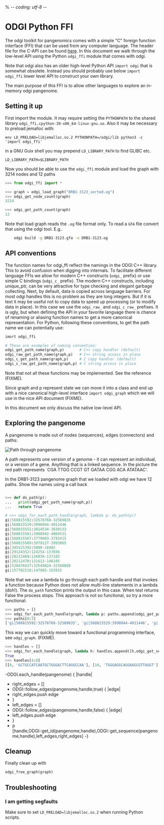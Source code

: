 % -*- coding: utf-8 -*-

# ODGI Python FFI

The odgi toolkit for pangenomics comes with a simple "C" foreign function interface (FFI) that can be used from any computer language.
The header file for the C-API can be found [here](https://github.com/pjotrp/odgi/blob/master/src/odgi-api.h).
In this document we walk through the low-level API using the Python `odgi_ffi` module that comes with odgi.

Note that odgi also has an older high-level Python API `import odgi` that is somewhat obsolete. Instead you should probably use below `import odgi_ffi` lower level API to construct your own library.

The main purpose of this FFI is to allow other languages to explore an in-memory odgi pangenome.

## Setting it up

First import the module. It may require setting the `PYTHONPATH` to the shared library `odgi_ffi.cpython-39-x86_64-linux-gnu.so`. Also it may be necessary to preload jemalloc with:

    env LD_PRELOAD=libjemalloc.so.2 PYTHONPATH=/odgi/lib python3 -c 'import odgi_ffi'

in a GNU Guix shell you may prepend `LD_LIBRARY_PATH` to find GLIBC etc.

    LD_LIBRARY_PATH=$LIBRARY_PATH

Now you should be able to use the `odgi_ffi` module and load the graph with 3214 nodes and 12 paths

```python
>>> from odgi_ffi import *

>>> graph = odgi_load_graph("DRB1-3123_sorted.og")
>>> odgi_get_node_count(graph)
3214

>>> odgi_get_path_count(graph)
12

```

Note that load graph reads the `.og` file format only. To read a `GFA` file convert that using the odgi tool. E.g..

```sh
    odgi build -g DRB1-3123.gfa -o DRB1-3123.og
```

## API conventions

The function names for odgi_ffi reflect the namings in the ODGI C++ library. This to avoid confusion when digging into internals.
To facilitate different language FFIs we allow for modern C++ constructs (`odgi_` prefix) or use simple C bindings (`odgi_c_` prefix). The modern C++ constructs, including unique_ptr, can be very attractive for type checking and elegant garbage collecting.
Next, by default, data is copied across language barriers. For most odgi handles this is no problem as they are long integers. But if it is text it may be useful not to copy data to speed up processing (or to modify data in place). In this case we use the `odgi_raw_` and `odgi_c_raw_` prefixes. It is ugly, but when defining the API in your favorite language there is chance of renaming or aliasing function names to get a more canonical representation. For Python, following these conventions, to get the path name we can potentially use:

```python
imort odgi_ffi

# These are examples of naming convention:
odgi_get_path_name(graph,p)       # C++ copy handler (default)
odgi_raw_get_path_name(graph,p)   # C++ string access in place
odgi_c_get_path_name(graph,p)     # C copy handler (default)
odgi_c_raw_get_path_name(graph,p) # C string access in place
```

Note that not all these functions may be implemented. See the reference (FIXME).

Since graph and p represent state we can move it into a class and end up with a nice canonical high-level interface `import odgi_graph` which we will use in the nice API document (FIXME).

In this document we only discuss the native low-level API.

## Exploring the pangenome

A pangenome is made out of nodes (sequences), edges (connectors) and paths:

![Path through pangenome](../../docs/img/exampleGraphPath.png "Pangenome path")

A path represents one version of a genome - it can represent an individual, or a version of a gene. Anything that is a linked sequence. In the picture the red path represents `CGA TTGG CCGT GT GATAA CGG ACA ATATAAC'.

In the DRB1-3123 pangenome graph that we loaded with odgi we have 12 paths.
Show the names using a call back

```python

>>> def do_path(p):
...   print(odgi_get_path_name(graph,p))
...   return True

# >>> odgi_for_each_path_handle(graph, lambda p: do_path(p))
gi|568815592:32578768-32589835
gi|568815529:3998044-4011446
gi|568815551:3814534-3830133
gi|568815561:3988942-4004531
gi|568815567:3779003-3792415
gi|568815569:3979127-3993865
gi|345525392:5000-18402
gi|29124352:124254-137656
gi|28212469:126036-137103
gi|28212470:131613-146345
gi|528476637:32549024-32560088
gi|157702218:147985-163915
```

Note that we use a lambda to go through each path handle and that invokes a function because Python does not allow multi-line statements in a lambda (doh!). The `do_path` function prints the output in this case. When test returns False the process stops. This approach is not so functional, so try a more functional:

```python
>>> paths = []
>>> odgi_for_each_path_handle(graph, lambda p: paths.append(odgi_get_path_name(graph,p)))
>>> paths[0:3]
['gi|568815592:32578768-32589835', 'gi|568815529:3998044-4011446', 'gi|568815551:3814534-3830133']

```

This way we can quickly move toward a functional programming interface, see `odgi_graph`. (FIXME).

```python
>>> handles = []
>>> odgi_for_each_handle(graph, lambda h: handles.append([h,odgi_get_sequence(graph,h)]))
True
>>> handles[4:8]
[[8, 'GCTGCCATCAATGCTGGGACTTCAGGCCAA'], [10, 'TGGGAGGCAGGAAGCGTTAGGT'], [12, 'C'], [14, 'AAGATGAGG']]

```

-ODGI.each_handle(pangenome) { |handle|
-  right_edges = []
-  ODGI::follow_edges(pangenome,handle,true) { |edge|
-    right_edges.push edge
-  }
-  left_edges = []
-  ODGI::follow_edges(pangenome,handle,false) { |edge|
-    left_edges.push edge
-  }
-  p [handle,ODGI::get_id(pangenome,handle),ODGI::get_sequence(pangenome,handle),left_edges,right_edges]
-}



## Cleanup

Finally clean up with

```python
odgi_free_graph(graph)
```


## Troubleshooting

### I am getting segfaults

Make sure to set `LD_PRELOAD=libjemalloc.so.2` when running Python scripts.
